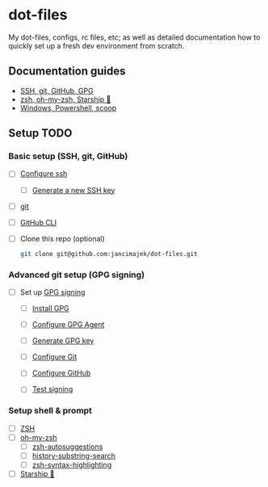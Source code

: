 # dot-files
My dot-files, configs, rc files, etc; as well as detailed documentation how to quickly set up a fresh dev environment from scratch.

## Documentation guides

- [SSH, git, GitHub, GPG](docs/git.md)
- [zsh, oh-my-zsh, Starship 🚀](docs/zsh.md)
- [Windows, Powershell, scoop](docs/windows.md)

## Setup TODO

### Basic setup (SSH, git, GitHub)

- [ ] [Configure ssh](docs/ssh.md#ssh)
  - [ ] [Generate a new SSH key](docs/ssh.md#generate-a-new-ssh-key)
- [ ] [git](docs/git.md#git)
- [ ] [GitHub CLI](docs/git.md#github-cli)
- [ ] Clone this repo (optional)

  ```bash
  git clone git@github.com:jancimajek/dot-files.git
  ```


### Advanced git setup (GPG signing)

- [ ] Set up [GPG signing](docs/git.md#gpg-signing)
  - [ ] [Install GPG](docs/git.md#installation)
  - [ ] [Configure GPG Agent](docs/git.md#configure-gpg-agent)
  - [ ] [Generate GPG key](docs/git.md#generate-gpg-key)
  - [ ] [Configure Git](docs/git.md#configure-git)
  - [ ] [Configure GitHub](docs/git.md#configure-github)
  - [ ] [Test signing](docs/git.md#test-signing)


### Setup shell & prompt

- [ ] [ZSH](docs/zsh.md#zsh)
- [ ] [oh-my-zsh](docs/zsh.md#oh-my-zsh)
  - [ ] [zsh-autosuggestions](docs/zsh.md#zsh-autosuggestions)
  - [ ] [history-substring-search](docs/zsh.md#history-substring-search)
  - [ ] [zsh-syntax-highlighting](docs/zsh.md#zsh-syntax-highlighting)
- [ ] [Starship 🚀](docs/zsh.md#starship-🚀)
